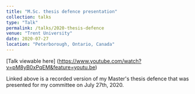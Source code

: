 ```yaml
---
title: "M.Sc. thesis defence presentation"
collection: talks
type: "Talk"
permalink: /talks/2020-thesis-defence
venue: "Trent University"
date: 2020-07-27
location: "Peterborough, Ontario, Canada"
---
```


[Talk viewable here] (https://www.youtube.com/watch?v=pM8yB0xPqEM&feature=youtu.be)

Linked above is a recorded version of my Master's thesis defence that was presented for my committee on July 27th, 2020.
